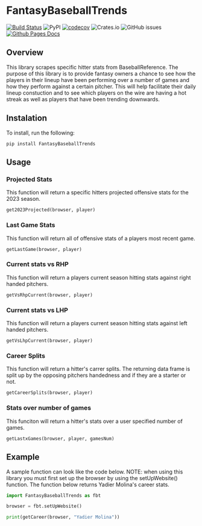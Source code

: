 # FantasyBaseballTrends

[![Build Status](https://github.com/Cargo1284/FantasyBaseballTrends/workflows/Build%20Status/badge.svg?branch=main)](https://github.com/Cargo1284/FantasyBaseballTrends/actions?query=workflow%3A%22Build+Status%22)
![PyPI](https://img.shields.io/pypi/v/FantasyBaseballTrends?style=plastic)
[![codecov](https://codecov.io/gh/Cargo1284/FantasyBaseballTrends/branch/main/graph/badge.svg)](https://app.codecov.io/gh/Cargo1284/FantasyBaseballTrends)
![Crates.io](https://img.shields.io/crates/l/ap)
![GitHub issues](https://img.shields.io/github/issues/cargo1284/fantasybaseballtrends)
[![Github Pages Docs](https://img.shields.io/badge/docs-gh--pages-blue)](https://cargo1284.github.io/FantasyBaseballTrends/index.html)




## Overview

This library scrapes specific hitter stats from BaseballReference.
The purpose of this library is to provide fantasy owners a chance to see how the players in their lineup have been performing over a number of games and how they perform against a certain pitcher. This will help facilitate their daily lineup constuction and to see which players on the wire are having a hot streak as well as players that have been trending downwards. 

## Instalation
To install, run the following:
```
pip install FantasyBaseballTrends
```

## Usage
### Projected Stats
This function will return a specific hitters projected offensive stats for the 2023 season. 
```
get2023Projected(browser, player)
```
### Last Game Stats
This function will return all of offensive stats of a players most recent game.
```
getLastGame(browser, player)
```
### Current stats vs RHP
This function will return a players current season hitting stats against right handed pitchers.
```
getVsRhpCurrent(browser, player)
```
### Current stats vs LHP
This function will return a players current season hitting stats against left handed pitchers.
```
getVsLhpCurrent(browser, player)
```
### Career Splits
This function will return a hitter's carrer splits. The returning data frame is split up by the opposing pitchers handedness and if they are a starter or not.
```
getCareerSplits(browser, player)
```
### Stats over number of games
This funciton will return a hitter's stats over a user specified number of games. 
```
getLastxGames(browser, player, gamesNum)
```

## Example
A sample function can look like the code below. NOTE: when using this library you must first set up the browser by using the setUpWebsite() function. The function below returns Yadier Molina's career stats. 
```python
import FantasyBaseballTrends as fbt

browser = fbt.setUpWebsite()

print(getCareer(browser, "Yadier Molina"))

```


